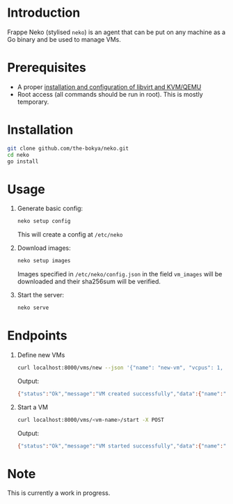 # Introduction

Frappe Neko (stylised `neko`) is an agent that can be put on any machine as a Go binary and be used to manage VMs.

# Prerequisites

- A proper [installation and configuration of libvirt and KVM/QEMU](https://wiki.archlinux.org/title/Libvirt)
- Root access (all commands should be run in root). This is mostly temporary.

# Installation

```bash
git clone github.com/the-bokya/neko.git
cd neko
go install
```

# Usage

1. Generate basic config:
   
   ```bash
   neko setup config
   ```
   
   This will create a config at `/etc/neko`

2. Download images:
   
   ```bash
   neko setup images
   ```
   
   Images specified in `/etc/neko/config.json` in the field `vm_images` will be downloaded and their sha256sum will be verified.

3. Start the server:
   
   ```bash
   neko serve
   ```

# Endpoints

1. Define new VMs
   
   ```bash
   curl localhost:8000/vms/new --json '{"name": "new-vm", "vcpus": 1, "memory": 512, "image": "Ubuntu 24.04", "disk_size": 5}'
   ```
   
   Output:
   
   ```bash
   {"status":"Ok","message":"VM created successfully","data":{"name":"new-vm","uuid":"8d715798-663f-4cca-b6b3-0278ee772f1e","state":5}}
   ```

2. Start a VM
   
   ```bash
   curl localhost:8000/vms/<vm-name>/start -X POST
   ```
   
   Output:
   
   ```bash
   {"status":"Ok","message":"VM started successfully","data":{"name":"new-vm","uuid":"8d715798-663f-4cca-b6b3-0278ee772f1e","state":1}}
   ```

# Note

This is currently a work in progress.

